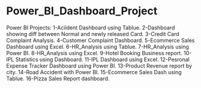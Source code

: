 # Power_BI_Dashboard_Project
Power BI Projects:
1-Aciident Dashboard using Tablue.
2-Dashboard showing diff between Normal and newly released Card.
3-Credit Card Complaint Analysis.
4-Customer Complaint Dashboard.
5-Ecommerce Sales Dashboard using Excel.
6-HR_Analysis using Tablue.
7-HR_Analysis using Power BI.
8-HR_Analysis using Excel.
9-Hotel Booking Business report.
10-IPL Statistics using Dashboard.
11-IPL Dashboard using Excel.
12-Pesronal Expense Tracker Dashboard using Power BI.
13-Product Revenue report by city.
14-Road Accident with Power BI.
15-Ecommerce Sales Dash using Tablue.
16-Pizza Sales Report dashboard.

